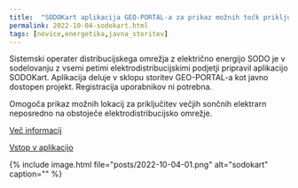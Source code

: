 ```yaml
---
title:  "SODOKart aplikacija GEO-PORTAL-a za prikaz možnih točk priključitve večjih sončnih elektrarn"
permalink: 2022-10-04-sodokart.html
tags: [novice,energetika,javna_storitev]
---
```


Sistemski operater distribucijskega omrežja z električno energijo SODO je v sodelovanju z vsemi petimi elektrodistribucijskimi podjetji pripravil aplikacijo SODOKart.
Aplikacija deluje v sklopu storitev GEO-PORTAL-a kot javno dostopen projekt. Registracija uporabnikov ni potrebna.

Omogoča prikaz možnih lokacij za priključitev večjih sončnih elektrarn neposredno na obstoječe elektrodistribucijsko omrežje.

[Več informacij](https://sodo.si/sl/o-omrezju/sodokart)

[Vstop v aplikacijo](https://geo-portal.si/gisapp/sodokart?public=on)

{% include image.html file="posts/2022-10-04-01.png" alt="sodokart" caption="" %}

